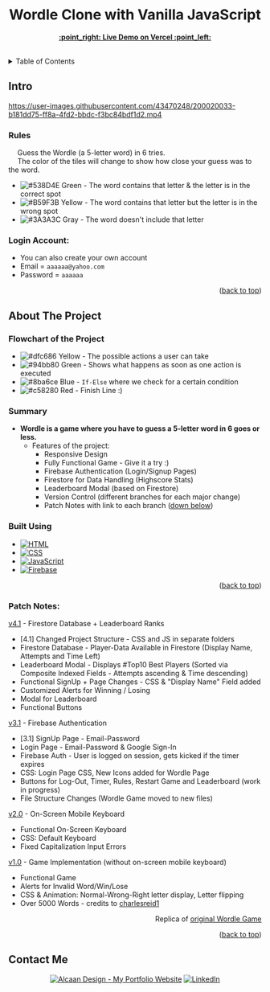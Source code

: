 <h1 align="center">Wordle Clone with Vanilla JavaScript</h1>

  <p align="center">
    <a href="https://wordle-js-angi.vercel.app"><strong>:point_right: Live Demo on Vercel :point_left:</strong></a>
    <br />
    <br />
  </p>

<details>
  <summary>Table of Contents</summary>
  <ol>
    <li>
      <a href="#intro">Intro</a>
      <ul>
        <li><a href="#rules">Rules</a></li>
      </ul>
    </li>
    <li>
      <a href="#about-the-project">About The Project</a>
      <ul>
        <li><a href="#built-using">Built Using</a></li>
      </ul>
    </li>
    <li><a href="#contact-me">Contact</a></li>
  </ol>
</details>

<!-- Intro -->
## Intro



https://user-images.githubusercontent.com/43470248/200020033-b181dd75-ff8a-4fd2-bbdc-f3bc84bdf1d2.mp4



### Rules
&emsp; Guess the Wordle (a 5-letter word) in 6 tries.
<br /> &emsp; The color of the tiles will change to show how close your guess was to the word.
* ![#538D4E](https://via.placeholder.com/15/538D4E/538D4E.png) Green - The word contains that letter & the letter is in the correct spot
* ![#B59F3B](https://via.placeholder.com/15/B59F3B/B59F3B.png) Yellow - The word contains that letter but the letter is in the wrong spot
* ![#3A3A3C](https://via.placeholder.com/15/3A3A3C/3A3A3C.png) Gray - The word doesn't include that letter

### Login Account:
  - You can also create your own account
  - Email = `aaaaaa@yahoo.com`
  - Password = `aaaaaa`

<p align="right">(<a href="#readme-top">back to top</a>)</p>

<!-- ABOUT THE PROJECT -->
## About The Project

<!-- FLOWCHART -->

### **Flowchart of the Project**
* ![#dfc686](https://via.placeholder.com/15/dfc686/dfc686.png) Yellow - The possible actions a user can take
* ![#94bb80](https://via.placeholder.com/15/94bb80/94bb80.png) Green - Shows what happens as soon as one action is executed
* ![#8ba6ce](https://via.placeholder.com/15/8ba6ce/8ba6ce.png) Blue - `If-Else` where we check for a certain condition
* ![#c58280](https://via.placeholder.com/15/c58280/c58280.png) Red - Finish Line :)

### Summary

* **Wordle is a game where you have to guess a 5-letter word in 6 goes or less.**
  * Features of the project:
    * Responsive Design
    * Fully Functional Game - Give it a try :)
    * Firebase Authentication (Login/Signup Pages)
    * Firestore for Data Handling (Highscore Stats)
    * Leaderboard Modal (based on Firestore)
    * Version Control (different branches for each major change)
    * Patch Notes with link to each branch (<a href="#patch-notes">down below</a>)

### Built Using

* [![HTML][HTML.com]][HTML-url]
* [![CSS][CSS3.com]][CSS-url]
* [![JavaScript][JavaScript.com]][JavaScript-url]
* [![Firebase][Firebase.com]][Firebase-url]

<p align="right">(<a href="#readme-top">back to top</a>)</p>

[HTML.com]: https://img.shields.io/badge/html-e44d26?style=for-the-badge&logo=html5&logoColor=white
[HTML-url]: https://www.html.com/
[CSS3.com]: https://img.shields.io/badge/css-0070ba?style=for-the-badge&logo=css3&logoColor=white
[CSS-url]: https://www.css3.com/
[JavaScript.com]: https://img.shields.io/badge/JavaScript-F7DF1E?style=for-the-badge&logo=javascript&logoColor=black
[JavaScript-url]: https://www.javascript.com/
[Firebase.com]: https://img.shields.io/badge/Firebase-039BE5?style=for-the-badge&logo=Firebase&logoColor=white
[Firebase-url]: https://firebase.google.com/

### Patch Notes:

<a href="https://github.com/darirak/wordle-js/tree/Version-4">v4.1</a> - Firestore Database + Leaderboard Ranks

- [4.1] Changed Project Structure - CSS and JS in separate folders
- Firestore Database - Player-Data Available in Firestore (Display Name, Attempts and Time Left)
- Leaderboard Modal - Displays #Top10 Best Players (Sorted via Composite Indexed Fields - Attempts ascending & Time descending)
- Functional SignUp + Page Changes - CSS & "Display Name" Field added
- Customized Alerts for Winning / Losing
- Modal for Leaderboard
- Functional Buttons

<a href="https://github.com/darirak/wordle-js/tree/Version-3">v3.1</a> - Firebase Authentication

- [3.1] SignUp Page - Email-Password
- Login Page - Email-Password & Google Sign-In
- Firebase Auth - User is logged on session, gets kicked if the timer expires
- CSS: Login Page CSS, New Icons added for Wordle Page
- Buttons for Log-Out, Timer, Rules, Restart Game and Leaderboard (work in progress)
- File Structure Changes (Wordle Game moved to new files)

<a href="https://github.com/darirak/wordle-js/tree/Version-2">v2.0</a> - On-Screen Mobile Keyboard

- Functional On-Screen Keyboard
- CSS: Default Keyboard
- Fixed Capitalization Input Errors

<a href="https://github.com/darirak/wordle-js/tree/Version-1">v1.0</a> - Game Implementation (without on-screen mobile keyboard)

- Functional Game
- Alerts for Invalid Word/Win/Lose
- CSS & Animation: Normal-Wrong-Right letter display, Letter flipping
- Over 5000 Words - credits to [charlesreid1](https://github.com/charlesreid1/five-letter-words/blob/master/sgb-words.txt)

<p align="right">Replica of <a href="https://www.nytimes.com/games/wordle/index.html">original Wordle Game</a>
<p align="right">(<a href="#readme-top">back to top</a>)</p>

## Contact Me

<p>
<div align="center">
  <a href="https://darirak.ro/"><img src="https://img.shields.io/badge/-My%20Portfolio%20Website-blueviolet?style=for-the-badge" alt="Alcaan Design - My Portfolio Website" /></a>
  <a href="https://www.linkedin.com/in/darirak/"><img src="https://img.shields.io/badge/LinkedIn-0077B5?style=for-the-badge&logo=linkedin&logoColor=white" alt="LinkedIn" /></a>
</div>

